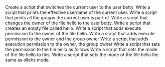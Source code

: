 Create a script that switches the current user to the user betty.
Write a script that prints the effective username of the current user.
Write a script that prints all the groups the current user is part of.
Write a script that changes the owner of the file hello to the user betty.
Write a script that creates an empty file called hello.
Write a script that adds execute permission to the owner of the file hello.
Write a script that adds execute permission to the owner and the group owner
Write a script that adds execution permission to the owner, the group owner
Write a script that sets the permission to the file hello as follows
Write a script that sets the mode of the file hello to this.
Write a script that sets the mode of the file hello the same as ollehs mode.
